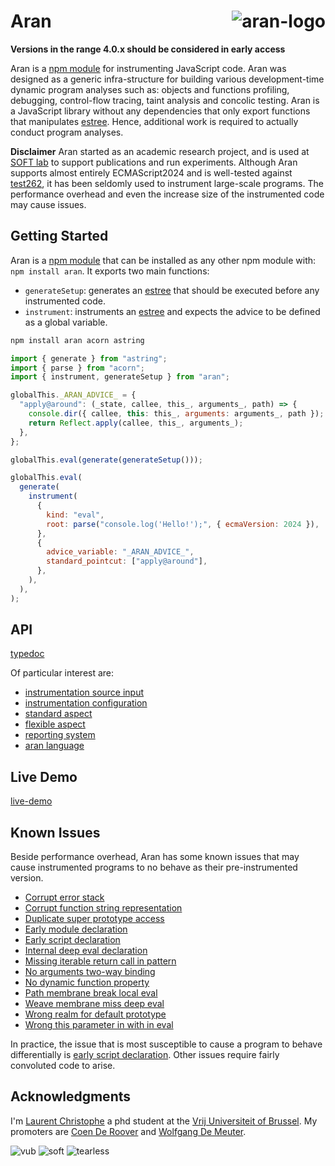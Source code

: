 # Aran <img src="img/aran.png" align="right" alt="aran-logo" title="Aran Linvail the shadow master"/>

**Versions in the range 4.0.x should be considered in early access**

Aran is a [npm module](https://www.npmjs.com/package/aran) for instrumenting
JavaScript code. Aran was designed as a generic infra-structure for building
various development-time dynamic program analyses such as: objects and functions
profiling, debugging, control-flow tracing, taint analysis and concolic testing.
Aran is a JavaScript library without any dependencies that only export functions
that manipulates [estree](https://github.com/estree/estree). Hence, additional
work is required to actually conduct program analyses.

**Disclaimer** Aran started as an academic research project, and is used at
[SOFT lab](http://soft.vub.ac.be/soft/) to support publications and run
experiments. Although Aran supports almost entirely ECMAScript2024 and is
well-tested against [test262](https://github.com/tc39/test262), it has been
seldomly used to instrument large-scale programs. The performance overhead and
even the increase size of the instrumented code may cause issues.

## Getting Started

Aran is a [npm module](https://www.npmjs.com/package/aran) that can be installed
as any other npm module with: `npm install aran`. It exports two main functions:

- `generateSetup`: generates an [estree](https://github.com/estree/estree) that
  should be executed before any instrumented code.
- `instrument`: instruments an [estree](https://github.com/estree/estree) and
  expects the advice to be defined as a global variable.

```sh
npm install aran acorn astring
```

```js
import { generate } from "astring";
import { parse } from "acorn";
import { instrument, generateSetup } from "aran";

globalThis._ARAN_ADVICE_ = {
  "apply@around": (_state, callee, this_, arguments_, path) => {
    console.dir({ callee, this: this_, arguments: arguments_, path });
    return Reflect.apply(callee, this_, arguments_);
  },
};

globalThis.eval(generate(generateSetup()));

globalThis.eval(
  generate(
    instrument(
      {
        kind: "eval",
        root: parse("console.log('Hello!');", { ecmaVersion: 2024 }),
      },
      {
        advice_variable: "_ARAN_ADVICE_",
        standard_pointcut: ["apply@around"],
      },
    ),
  ),
);
```

## API

[typedoc](https://lachrist.github.io/aran/page/typedoc/modules/index.html)

Of particular interest are:

- [instrumentation source input](https://lachrist.github.io/aran/page/typedoc/types/source.PartialSource.html)
- [instrumentation configuration](https://lachrist.github.io/aran/page/typedoc/types/config.Config.html)
- [standard aspect](https://lachrist.github.io/aran/page/typedoc/types/weave_standard_aspect.AspectTyping.html)
- [flexible aspect](https://lachrist.github.io/aran/page/typedoc/types/weave_flexible_aspect.AspectTyping.html)
- [reporting system](https://lachrist.github.io/aran/page/typedoc/modules/report.html)
- [aran language](https://lachrist.github.io/aran/page/typedoc/modules/lang.html)

## Live Demo

[live-demo](https://lachrist.github.io/aran/page/demo/index.html)

## Known Issues

Beside performance overhead, Aran has some known issues that may cause
instrumented programs to no behave as their pre-instrumented version.

- [Corrupt error stack](./doc/issues/corrupt-error-stack.md)
- [Corrupt function string representation](./doc/issues/corrupt-function-string-representation.md)
- [Duplicate super prototype access](./doc/issues/duplicate-super-prototype-access.md)
- [Early module declaration](./doc/issues/early-module-declaration.md)
- [Early script declaration](./doc/issues/early-script-declaration.md)
- [Internal deep eval declaration](./doc/issues/internal-deep-eval-declaration.md)
- [Missing iterable return call in pattern](./doc/issues/missing-iterable-return-call-in-pattern.md)
- [No arguments two-way binding](./doc/issues/no-arguments-two-way-binding.md)
- [No dynamic function property](./doc/issues/no-dynamic-function-property.md)
- [Path membrane break local eval](./doc/issues/patch-membrane-break-local-eval.md)
- [Weave membrane miss deep eval](./doc/issues/weave-membrane-miss-deep-eval.md)
- [Wrong realm for default prototype](./doc/issues/wrong-realm-for-default-prototype.md)
- [Wrong this parameter in with in eval](./doc/issues/wrong-this-parameter-in-with-in-eval.md)

In practice, the issue that is most susceptible to cause a program to behave
differentially is
[early script declaration](./doc/issues/early-script-declaration.md). Other
issues require fairly convoluted code to arise.

## Acknowledgments

I'm [Laurent Christophe](http://soft.vub.ac.be/soft/members/lachrist) a phd
student at the [Vrij Universiteit of Brussel](https://www.vub.ac.be). My
promoters are [Coen De Roover](http://soft.vub.ac.be/soft/members/cderoove) and
[Wolfgang De Meuter](http://soft.vub.ac.be/soft/members/wdmeuter).

![vub](img/vub.png) ![soft](img/soft.png) ![tearless](img/tearless.png)
